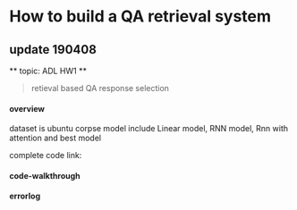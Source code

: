 # How to build a QA retrieval system

## update 190408

** topic: ADL HW1 **
> retieval based QA response selection

#### overview

dataset is ubuntu corpse
model include Linear model, RNN model, Rnn with attention and best model

complete code link:

#### code-walkthrough




#### errorlog

